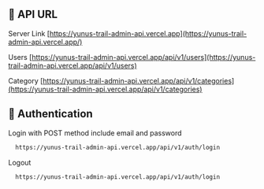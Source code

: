 ## 🔗 API URL

Server Link [https://yunus-trail-admin-api.vercel.app](https://yunus-trail-admin-api.vercel.app/)

Users [https://yunus-trail-admin-api.vercel.app/api/v1/users](https://yunus-trail-admin-api.vercel.app/api/v1/users)

Category [https://yunus-trail-admin-api.vercel.app/api/v1/categories](https://yunus-trail-admin-api.vercel.app/api/v1/categories)

## 🔗 Authentication

Login with POST method include email and password

```bash
  https://yunus-trail-admin-api.vercel.app/api/v1/auth/login
```

Logout

```bash
  https://yunus-trail-admin-api.vercel.app/api/v1/auth/login

```
